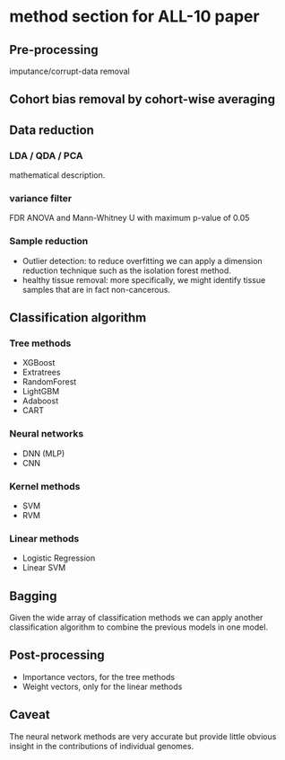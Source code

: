 # method section for ALL-10 paper

## Pre-processing

imputance/corrupt-data removal 

## Cohort bias removal by cohort-wise averaging

## Data reduction


### LDA / QDA / PCA 

mathematical description.

### variance filter

FDR ANOVA and Mann-Whitney U with maximum p-value of $0.05$

### Sample reduction

* Outlier detection: to reduce overfitting we can apply a dimension reduction technique
such as the isolation forest method. 
* healthy tissue removal: more specifically, we might identify tissue samples that are in 
fact non-cancerous. 


## Classification algorithm

### Tree methods
* 	XGBoost
* 	Extratrees
* 	RandomForest
*	LightGBM
*	Adaboost
*	CART

### Neural networks
*	DNN (MLP)
*	CNN

### Kernel methods
*	SVM
*	RVM

### Linear methods
*	Logistic Regression
*	Linear SVM

## Bagging

Given the wide array of classification methods we can apply 
another classification algorithm to combine the previous models in one model.

## Post-processing

*	Importance vectors, for the tree methods
*	Weight vectors, only for the linear methods

## Caveat

The neural network methods are very accurate but provide little obvious insight in the contributions
of individual genomes.